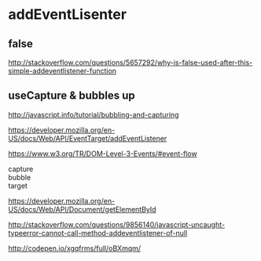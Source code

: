 # addEventLisenter  



## false

http://stackoverflow.com/questions/5657292/why-is-false-used-after-this-simple-addeventlistener-function  



## useCapture & bubbles up  



http://javascript.info/tutorial/bubbling-and-capturing  


https://developer.mozilla.org/en-US/docs/Web/API/EventTarget/addEventListener  

https://www.w3.org/TR/DOM-Level-3-Events/#event-flow  


capture  
bubble  
target  


https://developer.mozilla.org/en-US/docs/Web/API/Document/getElementById  


http://stackoverflow.com/questions/9856140/javascript-uncaught-typeerror-cannot-call-method-addeventlistener-of-null  



http://codepen.io/xgqfrms/full/oBXmqm/  






